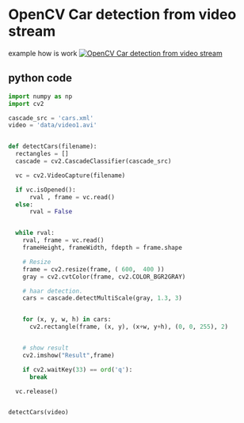 # OpenCV Car detection from video stream


example how is work 
[![OpenCV Car detection from video stream](http://img.youtube.com/vi/RCFkCmPqJrk/0.jpg)](https://youtu.be/RCFkCmPqJrk)

## python code

```python
import numpy as np
import cv2

cascade_src = 'cars.xml'
video = 'data/video1.avi'


def detectCars(filename):
  rectangles = []
  cascade = cv2.CascadeClassifier(cascade_src)

  vc = cv2.VideoCapture(filename)

  if vc.isOpened():
      rval , frame = vc.read()
  else:
      rval = False


  while rval:
    rval, frame = vc.read()
    frameHeight, frameWidth, fdepth = frame.shape

    # Resize
    frame = cv2.resize(frame, ( 600,  400 ))
    gray = cv2.cvtColor(frame, cv2.COLOR_BGR2GRAY)

    # haar detection.
    cars = cascade.detectMultiScale(gray, 1.3, 3)


    for (x, y, w, h) in cars:
      cv2.rectangle(frame, (x, y), (x+w, y+h), (0, 0, 255), 2)


    # show result
    cv2.imshow("Result",frame)

    if cv2.waitKey(33) == ord('q'):
      break

  vc.release()


detectCars(video)
```
